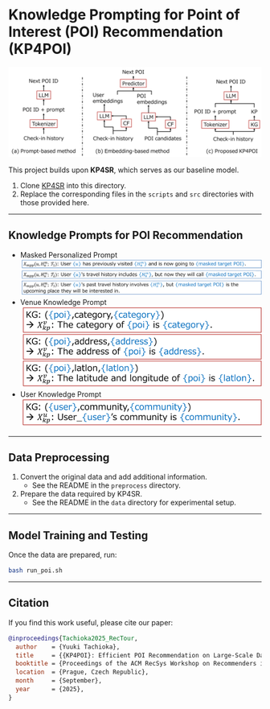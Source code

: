 # Knowledge Prompting for Point of Interest (POI) Recommendation (KP4POI)

![KP4POI](image/LLM_recom.png)

This project builds upon **KP4SR**, which serves as our baseline model.

1. Clone [KP4SR](https://github.com/zhaijianyang/kp4sr) into this directory.  
2. Replace the corresponding files in the `scripts` and `src` directories with those provided here.

---

## Knowledge Prompts for POI Recommendation

- Masked Personalized Prompt
![MPP](image/mpp.png)
- Venue Knowledge Prompt
![kp_venue](image/kp_venue.png)
- User Knowledge Prompt
![kp_user](image/kp_user.png)

---

## Data Preprocessing
1. Convert the original data and add additional information.  
   - See the README in the `preprocess` directory.  
2. Prepare the data required by KP4SR.  
   - See the README in the `data` directory for experimental setup.  

---

## Model Training and Testing
Once the data are prepared, run:

```bash
bash run_poi.sh
```

---
## Citation
If you find this work useful, please cite our paper:
```bibtex
@inproceedings{Tachioka2025_RecTour,
  author    = {Yuuki Tachioka},
  title     = {{KP4POI}: Efficient POI Recommendation on Large-Scale Datasets via Knowledge Prompting of Venues and Users},
  booktitle = {Proceedings of the ACM RecSys Workshop on Recommenders in Tourism @ 19th ACM Conference on Recommender Systems (RecSys 2025)},
  location  = {Prague, Czech Republic},
  month     = {September},
  year      = {2025},
}
```
